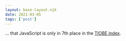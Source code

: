```yaml
---
layout: base-layout.njk
date: 2021-03-05
tags: ['post']
---
```


... that JavaScript is only in 7th place in the [TIOBE index](https://www.tiobe.com/tiobe-index/?20210206).
